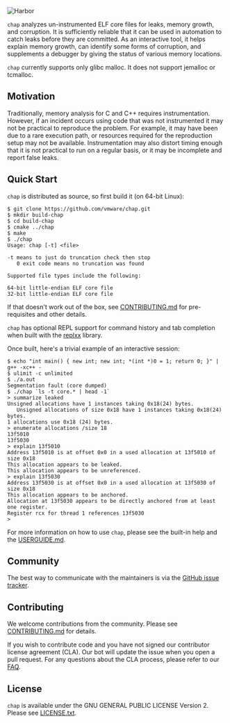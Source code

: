 
<img alt="Harbor" src="doc/img/chap-logo-small.png">

`chap` analyzes un-instrumented ELF core files for leaks, memory growth, and
corruption. It is sufficiently reliable that it can be used in automation to
catch leaks before they are committed. As an interactive tool, it helps explain
memory growth, can identify some forms of corruption, and  supplements a
debugger by giving the status of various memory locations.

`chap` currently supports only glibc malloc. It does not support jemalloc or
tcmalloc.

## Motivation

Traditionally, memory analysis for C and C++ requires instrumentation. However,
if an incident occurs using code that was not instrumented it may not be
practical to reproduce the problem. For example, it may have been due to a rare
execution path, or resources required for the reproduction setup may not be
available. Instrumentation may also distort timing enough that it is not
practical to run on a regular basis, or it may be incomplete and report false
leaks.

## Quick Start

`chap` is distributed as source, so first build it (on 64-bit Linux):

```
$ git clone https://github.com/vmware/chap.git
$ mkdir build-chap
$ cd build-chap
$ cmake ../chap
$ make
$ ./chap
Usage: chap [-t] <file>

-t means to just do truncation check then stop
   0 exit code means no truncation was found

Supported file types include the following:

64-bit little-endian ELF core file
32-bit little-endian ELF core file
```

If that doesn't work out of the box, see [CONTRIBUTING.md](CONTRIBUTING.md) for
pre-requisites and other details.

`chap` has optional REPL support for command history and tab completion when
built with the [replxx](https://github.com/AmokHuginnsson/replxx)  library.

Once built, here's a trivial example of an interactive session:

```
$ echo "int main() { new int; new int; *(int *)0 = 1; return 0; }" | g++ -xc++ -
$ ulimit -c unlimited
$ ./a.out
Segmentation fault (core dumped)
$ ./chap `ls -t core.* | head -1`
> summarize leaked
Unsigned allocations have 1 instances taking 0x18(24) bytes.
   Unsigned allocations of size 0x18 have 1 instances taking 0x18(24) bytes.
1 allocations use 0x18 (24) bytes.
> enumerate allocations /size 18
13f5010
13f5030
> explain 13f5010
Address 13f5010 is at offset 0x0 in a used allocation at 13f5010 of size 0x18
This allocation appears to be leaked.
This allocation appears to be unreferenced.
> explain 13f5030
Address 13f5030 is at offset 0x0 in a used allocation at 13f5030 of size 0x18
This allocation appears to be anchored.
Allocation at 13f5030 appears to be directly anchored from at least one register.
Register rcx for thread 1 references 13f5030
>
```

For more information on how to use `chap`, please see the built-in help and the
[USERGUIDE.md](USERGUIDE.md).

## Community

The best way to communicate with the maintainers is via the
[GitHub issue tracker](https://github.com/vmware/chap/issues).

## Contributing

We welcome contributions from the community. Please see
[CONTRIBUTING.md](CONTRIBUTING.md) for details.

If you wish to contribute code and you have not signed our contributor license
agreement (CLA). Our bot will update the issue when you open a pull request. For
any questions about the CLA process, please refer to our
[FAQ](https://cla.vmware.com/faq).

## License

`chap` is available under the GNU GENERAL PUBLIC LICENSE Version 2. Please see
[LICENSE.txt](LICENSE.txt).
